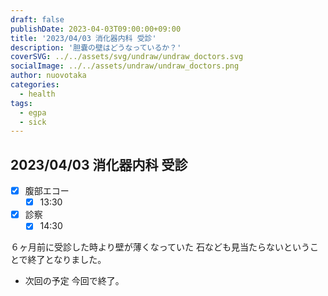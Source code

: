 ```yaml
---
draft: false
publishDate: 2023-04-03T09:00:00+09:00
title: '2023/04/03 消化器内科 受診'
description: '胆嚢の壁はどうなっているか？'
coverSVG: ../../assets/svg/undraw/undraw_doctors.svg
socialImage: ../../assets/undraw/undraw_doctors.png
author: nuovotaka
categories:
  - health
tags:
  - egpa
  - sick
---
```


## 2023/04/03 消化器内科 受診

- [x] 腹部エコー
  - [x] 13:30
- [x] 診察
  - [x] 14:30

６ヶ月前に受診した時より壁が薄くなっていた
石なども見当たらないということで終了となりました。

- 次回の予定
  今回で終了。
